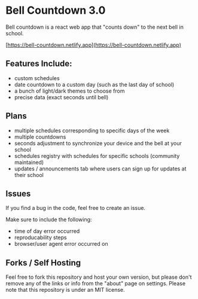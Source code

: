 # Bell Countdown 3.0 

Bell countdown is a react web app that "counts down" to the next bell in school. 

[https://bell-countdown.netlify.app](https://bell-countdown.netlify.app)

## Features Include:
- custom schedules
- date countdown to a custom day (such as the last day of school)
- a bunch of light/dark themes to choose from
- precise data (exact seconds until bell)

## Plans

- multiple schedules corresponding to specific days of the week
- multiple countdowns
- seconds adjustment to synchronize your device and the bell at your school
- schedules registry with schedules for specific schools (community maintained)
- updates / announcements tab where users can sign up for updates at their school

## Issues

If you find a bug in the code, feel free to create an issue. 

Make sure to include the following:
- time of day error occurred
- reproducability steps
- browser/user agent error occurred on 

## Forks / Self Hosting

Feel free to fork this repository and host your own version, but please don't remove any of the links or info from the "about" page on settings. Please note that this repository is under an MIT license. 